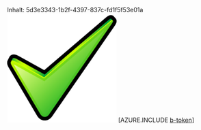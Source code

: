 Inhalt: 5d3e3343-1b2f-4397-837c-fd1f5f53e01a![Bild](b763efa5-ecc9-4818-92b5-d47aa4114ee8.png)
[AZURE.INCLUDE [b-token](6f8c4c21-6851-4712-8bc2-87933eb37170.md)]
